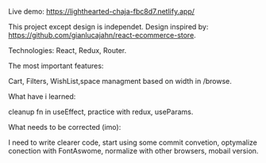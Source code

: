 Live demo: https://lighthearted-chaja-fbc8d7.netlify.app/

This project except design is independet. 
Design inspired by: https://github.com/gianlucajahn/react-ecommerce-store.

Technologies: React, Redux, Router.

The most important features:

Cart, Filters, WishList,space managment based on width in /browse.
 
What have i learned:

cleanup fn in useEffect, practice with redux, useParams.

What needs to be corrected (imo):

I need to write clearer code, start using some commit convetion, optymalize conection with FontAswome, normalize with  other browsers, mobail version.
